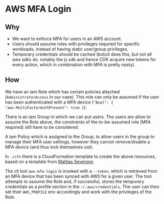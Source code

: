 # AWS MFA Login

## Why

- We want to enforce MFA for users in an AWS account.
- Users should assume roles with privileges requried for specific workloads, instead of having static user/group privileges.
- Temporary credentials should be cached (boto3 does this, but not all aws sdks do. notably the js sdk and hence CDK acquire new tokens for every action, which in combination with MFA is pretty nasty).

## How

We have an iam Role which has certain policies attached (`AdministratorAccess` in our case). This role can only be assumed if the user has been authenticated with a MFA device (`"Bool": { "aws:MultiFactorAuthPresent": true }`).

There is an iam Group in which we can put users. The users are allow to assume the Role above, the constraints of the to-be-assumed role (MFA required) still have to be considered.

A iam Policy which is assigned to the Group, to allow users in the group to manage their MFA user settings, however they cannot remove/disable a MFA device (and thus lock themselves out).

In `./cfn` there is a CloudFormation template to create the above resources, based on a template from [Mattias Severson](https://blog.jayway.com/2017/11/22/aws-cli-mfa).

The cli tool `aws-mfa-login` is invoked with a `--token`, which is retrieved from an MFA device that has been synced with AWS for a given user. The tool attempts to assume the Role and, if successful, stores the temporary credentials as a profile section in the `~/.aws/credentials`. The user can then set their `AWS_PROFILE` env accordingly and work with the privileges of the Role.
